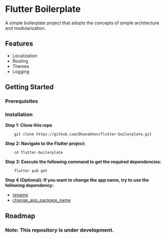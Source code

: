 # Flutter Boilerplate
A simple boilerplate project that adopts the concepts of simple architecture and modularization.

## Features
- Localization
- Routing
- Themes
- Logging

## Getting Started

### Prerequisites

### Installation
**Step 1: Clone this repo**
```
    git clone https://github.com/Dhanabhon/flutter-boilerplate.git
```
**Step 2: Navigate to the Flutter project:**
```
    cd flutter-boilerplate
```
**Step 3: Execute the following command to get the required dependencies:**
```
    flutter pub get
```
**Step 4 (Optional): If you want to change the app name, try to use the following dependency:**
- [rename](https://pub.dev/packages/rename)
- [change_app_package_name](https://pub.dev/packages/change_app_package_name)

## Roadmap

### Note: This repository is under development.
